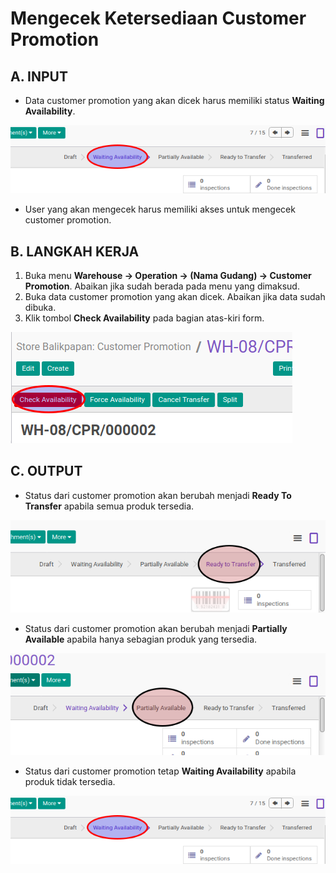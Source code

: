 # Mengecek Ketersediaan Customer Promotion

## A. INPUT

* Data customer promotion yang akan dicek harus memiliki status **Waiting Availability**.

![](../../img/customer-promotion/status-waiting.png)

* User yang akan mengecek harus memiliki akses untuk mengecek customer promotion.

## B. LANGKAH KERJA

1. Buka menu **Warehouse -> Operation -> (Nama Gudang) -> Customer Promotion**. Abaikan jika sudah berada pada menu yang dimaksud.
2. Buka data customer promotion yang akan dicek. Abaikan jika data sudah dibuka.
3. Klik tombol **Check Availability** pada bagian atas-kiri form.

![](../../img/customer-promotion/tombol-check.png)

## C. OUTPUT

* Status dari customer promotion akan berubah menjadi **Ready To Transfer** apabila semua produk tersedia.

![](../../img/customer-promotion/status-ready-to-transfer.png)

* Status dari customer promotion akan berubah menjadi **Partially Available** apabila hanya sebagian produk yang tersedia.

![](../../img/customer-promotion/status-partial.png)

* Status dari customer promotion tetap **Waiting Availability** apabila produk tidak tersedia.

![](../../img/customer-promotion/status-waiting.png)
